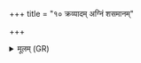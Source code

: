 +++
title = "१० क्रव्यादम् अग्निं शसमानम्"

+++
<details><summary>मूलम् (GR)</summary>

क्रव्यादम् अग्निं शसमानम् उक्थ्यं  
प्र हिणोमि पथिभिः पितृयाणैः ।  
मा देवयानैः पथिभिर् आ गा  
अत्रैवैधि पितृषु जागृहि त्वम् ॥
</details>